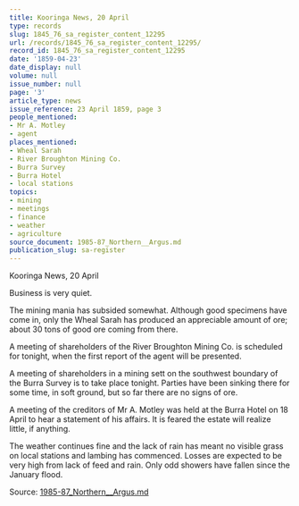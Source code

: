 ```yaml
---
title: Kooringa News, 20 April
type: records
slug: 1845_76_sa_register_content_12295
url: /records/1845_76_sa_register_content_12295/
record_id: 1845_76_sa_register_content_12295
date: '1859-04-23'
date_display: null
volume: null
issue_number: null
page: '3'
article_type: news
issue_reference: 23 April 1859, page 3
people_mentioned:
- Mr A. Motley
- agent
places_mentioned:
- Wheal Sarah
- River Broughton Mining Co.
- Burra Survey
- Burra Hotel
- local stations
topics:
- mining
- meetings
- finance
- weather
- agriculture
source_document: 1985-87_Northern__Argus.md
publication_slug: sa-register
---
```


Kooringa News, 20 April

Business is very quiet.

The mining mania has subsided somewhat.  Although good specimens have come in, only the Wheal Sarah has produced an appreciable amount of ore; about 30 tons of good ore coming from there.

A meeting of shareholders of the River Broughton Mining Co. is scheduled for tonight, when the first report of the agent will be presented.

A meeting of shareholders in a mining sett on the southwest boundary of the Burra Survey is to take place tonight.  Parties have been sinking there for some time, in soft ground, but so far there are no signs of ore.

A meeting of the creditors of Mr A. Motley was held at the Burra Hotel on 18 April to hear a statement of his affairs.  It is feared the estate will realize little, if anything.

The weather continues fine and the lack of rain has meant no visible grass on local stations and lambing has commenced.  Losses are expected to be very high from lack of feed and rain.  Only odd showers have fallen since the January flood.


Source: [1985-87_Northern__Argus.md](/downloads/markdown/1985-87_Northern__Argus.md)
